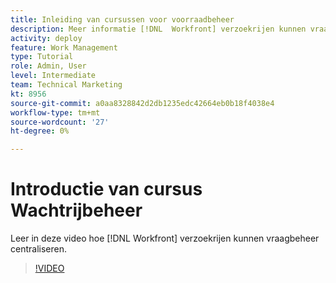 ```yaml
---
title: Inleiding van cursussen voor voorraadbeheer
description: Meer informatie [!DNL  Workfront] verzoekrijen kunnen vraagbeheer centraliseren.
activity: deploy
feature: Work Management
type: Tutorial
role: Admin, User
level: Intermediate
team: Technical Marketing
kt: 8956
source-git-commit: a0aa8328842d2db1235edc42664eb0b18f4038e4
workflow-type: tm+mt
source-wordcount: '27'
ht-degree: 0%

---
```


# Introductie van cursus Wachtrijbeheer

Leer in deze video hoe [!DNL  Workfront] verzoekrijen kunnen vraagbeheer centraliseren.

>[!VIDEO](https://video.tv.adobe.com/v/335219/?quality=12)
